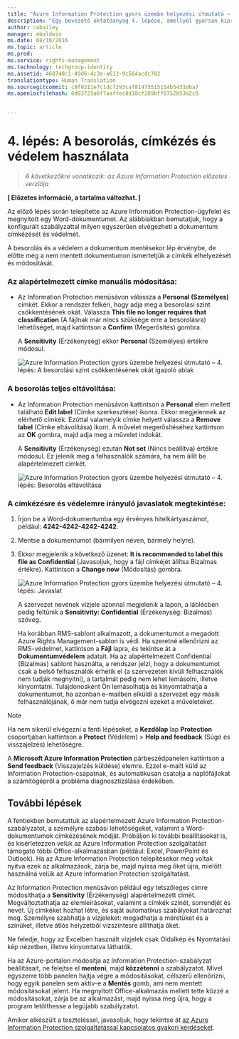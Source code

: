 ```yaml
---
title: "Azure Information Protection gyors üzembe helyezési útmutató – 4. lépés | Azure Rights Management"
description: "Egy bevezető oktatóanyag 4. lépése, amellyel gyorsan kipróbálhatja a szervezeténél a Microsoft Azure Information Protection szolgáltatást csupán 4, 15 percnél gyorsabban végrehajtható lépésben."
author: cabailey
manager: mbaldwin
ms.date: 08/10/2016
ms.topic: article
ms.prod: 
ms.service: rights-management
ms.technology: techgroup-identity
ms.assetid: 468748c1-49d6-4c3e-a612-9c584acdc782
translationtype: Human Translation
ms.sourcegitcommit: c9f9211e7c1dcf293caf81475515114b5433d6a7
ms.openlocfilehash: 6d93723a6f7aaffec8d18cf289bff0752b53a2c9


---
```


# 4. lépés: A besorolás, címkézés és védelem használata 

>*A következőkre vonatkozik: az Azure Information Protection előzetes verziója*

**[ Előzetes információ, a tartalma változhat. ]**

Az előző lépés során telepítette az Azure Information Protection-ügyfelet és megnyitott egy Word-dokumentumot. Az alábbiakban bemutatjuk, hogy a konfigurált szabályzattal milyen egyszerűen elvégezheti a dokumentum címkézését és védelmét.

A besorolás és a védelem a dokumentum mentésekor lép érvénybe, de előtte még a nem mentett dokumentumon ismertetjük a címkék elhelyezését és módosítását.

### Az alapértelmezett címke manuális módosítása:

- Az Information Protection menüsávon válassza a **Personal (Személyes)** címkét. Ekkor a rendszer felkéri, hogy adja meg a besorolási szint csökkentésének okát. Válassza **This file no longer requires that classification** (A fájlnak már nincs szüksége erre a besorolásra) lehetőséget, majd kattintson a **Confirm** (Megerősítés) gombra.  

    A **Sensitivity** (Érzékenység) ekkor **Personal** (Személyes) értékre módosul.

    ![Azure Information Protection gyors üzembe helyezési útmutató – 4. lépés: A besorolási szint csökkentésének okát igazoló ablak](../media/confirm-lowering.png)

### A besorolás teljes eltávolítása:

- Az Information Protection menüsávon kattintson a **Personal** elem mellett található **Edit label** (Címke szerkesztése) ikonra. Ekkor megjelennek az elérhető címkék. Ezúttal valamelyik címke helyett válassza a **Remove label** (Címke eltávolítása) ikont. A művelet megerősítéséhez kattintson az **OK** gombra, majd adja meg a művelet indokát.  

    A **Sensitivity** (Érzékenység) ezután **Not set** (Nincs beállítva) értékre módosul. Ez jelenik meg a felhasználók számára, ha nem állít be alapértelmezett címkét.

    ![Azure Information Protection gyors üzembe helyezési útmutató – 4. lépés: Besorolás eltávolítása](../media/sensitivity-not-set.png)


### A címkézésre és védelemre irányuló javaslatok megtekintése:

1. Írjon be a Word-dokumentumba egy érvényes hitelkártyaszámot, például: **4242-4242-4242-4242**. 

2. Mentse a dokumentumot (bármilyen néven, bármely helyre). 

3. Ekkor megjelenik a következő üzenet: **It is recommended to label this file as Confidential** (Javasoljuk, hogy a fájl címkéjét állítsa Bizalmas értékre). Kattintson a **Change now** (Módosítás) gombra.

    ![Azure Information Protection gyors üzembe helyezési útmutató – 4. lépés: Javaslat](../media/change-now.png)

    A szervezet nevének vízjele azonnal megjelenik a lapon, a láblécben pedig feltűnik a **Sensitivity: Confidential** (Érzékenység: Bizalmas) szöveg. 

    Ha korábban RMS-sablont alkalmazott, a dokumentumot a megadott Azure Rights Management-sablon is védi. Ha szeretné ellenőrizni az RMS-védelmet, kattintson a **Fájl** lapra, és tekintse át a **Dokumentumvédelem** adatait. Ha az alapértelmezett Confidential (Bizalmas) sablont használta, a rendszer jelzi, hogy a dokumentumot csak a belső felhasználók érhetik el (a szervezeten kívüli felhasználók nem tudják megnyitni), a tartalmát pedig nem lehet lemásolni, illetve kinyomtatni. Tulajdonosként Ön lemásolhatja és kinyomtathatja a dokumentumot, ha azonban e-mailben elküldi a szervezet egy másik felhasználójának, ő már nem tudja elvégezni ezeket a műveleteket.

> [!NOTE]
>Ha nem sikerül elvégezni a fenti lépéseket, a **Kezdőlap** lap **Protection** csoportjában kattintson a **Protect** (Védelem) > **Help and feedback** (Súgó és visszajelzés) lehetőségre. 
>
>A **Microsoft Azure Information Protection** párbeszédpanelen kattintson a **Send feedback** (Visszajelzés küldése) elemre. Ezzel e-mailt küld az Information Protection-csapatnak, és automatikusan csatolja a naplófájlokat a számítógépről a probléma diagnosztizálása érdekében.

##  További lépések

A fentiekben bemutattuk az alapértelmezett Azure Information Protection-szabályzatot, a személyre szabási lehetőségeket, valamint a Word-dokumentumok címkézésének módját. Próbáljon ki további beállításokat is, és kísérletezzen velük az Azure Information Protection szolgáltatást támogató többi Office-alkalmazásban (például: Excel, PowerPoint és Outlook). Ha az Azure Information Protection telepítésekor meg voltak nyitva ezek az alkalmazások, zárja be, majd nyissa meg őket újra, mielőtt használná velük az Azure Information Protection szolgáltatást.

Az Information Protection menüsávon például egy tetszőleges címre módosíthatja a **Sensitivity** (Érzékenység) alapértelmezett címét. Megváltoztathatja az elemleírásokat, valamint a címkék színét, sorrendjét és nevét. Új címkéket hozhat létre, és saját automatikus szabályokat határozhat meg. Személyre szabhatja a vízjeleket: megadhatja a méretüket és a színüket, illetve átlós helyzetből vízszintesre állíthatja őket.

Ne feledje, hogy az Excelben használt vízjelek csak Oldalkép és Nyomtatási kép nézetben, illetve kinyomtatva láthatók.

Ha az Azure-portálon módosítja az Information Protection-szabályzat beállításait, ne felejtse el **menteni**, majd **közzétenni** a szabályzatot. Mivel egyszerre több panelen hajtja végre a módosításokat, célszerű ellenőrizni, hogy egyik panelen sem aktív-e a **Mentés** gomb, ami nem mentett módosításokat jelent. Ha megnyitott Office-alkalmazás mellett tette közzé a módosításokat, zárja be az alkalmazást, majd nyissa meg újra, hogy a program letölthesse a legújabb szabályzatot.

Amikor elkészült a teszteléssel, javasoljuk, hogy tekintse át [az Azure Information Protection szolgáltatással kapcsolatos gyakori kérdéseket](faq.md).




<!--HONumber=Aug16_HO4-->


